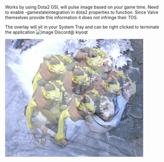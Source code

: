 Works by using Dota2 GSI, will pulse image based on your game time. 
Need to enable -gamestateintegration in dota2 properties to function.
Since Valve themselves provide this information it does not infringe their TOS.

The overlay will sit in your System Tray and can be right clicked to terminate the application
![image](https://github.com/user-attachments/assets/addf9cf9-df75-4197-afa3-4912e4850672)
Discord@ kiyoqt

![](https://github.com/Kiyogitpy/Dota2Overlay/blob/main/readmegif.gif)
